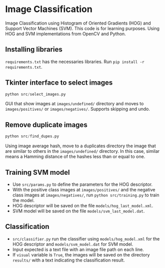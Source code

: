 # Image Classification

Image Classification using Histogram of Oriented Gradients (HOG) and Support Vector 
Machines (SVM). This code is for learning purposes. Using HOG and SVM 
implementations from OpenCV and Python.

## Installing libraries

`requirements.txt` has the necessaries libraries. 
Run `pip install -r requirements.txt`.

## Tkinter interface to select images

```python
python src/select_images.py
```
GUI that show images at `images/undefined/` directory and moves to 
`images/positives/` or `images/negatives/`. Supports skipping and undo.

## Remove duplicate images

```python
python src/find_dupes.py
```

Using image average hash, move to a duplicates directory the image that are
similar to others in the `images/undefined/` directory. In this case, similar
means a Hamming distance of the hashes less than or equal to one.

## Training SVM model

- Use `src/params.py` to define the parameters for the HOG descriptor.
- With the positive class images at `images/positives/` and the negative class
images at `images/negatives/`, run `python src/training.py` to train the model.
- HOG descriptor will be saved on the file `models/hog_last_model.xml`.
- SVM model will be saved on the file `models/svm_last_model.dat`.

## Classification

- `src/classifier.py` run the classifier using `models/hog_model.xml` for the
HOG descriptor and `models/svm_model.dat` for SVM model.
- Input expected is a text file with an image file path on each line.
- If `visual` variable is `True`, the images will be saved on the directory
`results/` with a text indicating the classification result.

